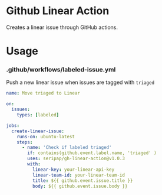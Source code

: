 # Github Linear Action

Creates a linear issue through GitHub actions.

# Usage

### .github/workflows/labeled-issue.yml

Push a new linear issue when issues are tagged with `triaged`

```yaml
name: Move triaged to Linear

on:
  issues:
    types: [labeled]

jobs:
  create-linear-issue:
    runs-on: ubuntu-latest
    steps:
      - name: 'Check if labeled triaged'
        if: contains(github.event.label.name, 'triaged' )
        uses: seripap/gh-linear-action@v1.0.3
        with:
          linear-key: your-linear-api-key
          linear-team-id: your-linear-team-id
          title: ${{ github.event.issue.title }}
          body: ${{ github.event.issue.body }}
```